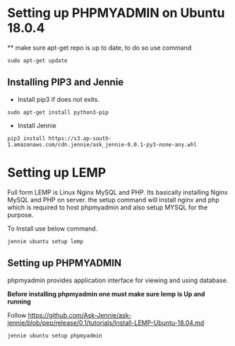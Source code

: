 # Setting up PHPMYADMIN on Ubuntu 18.0.4

** make sure apt-get repo is up to date, to do so use command

```	
sudo apt-get update 
```

## Installing PIP3 and Jennie
- Install pip3 if does not exits.

```
sudo apt-get install python3-pip
```

- Install Jennie
```commandline
pip3 install https://s3.ap-south-1.amazonaws.com/cdn.jennie/ask_jennie-0.0.1-py3-none-any.whl
```

# Setting up LEMP
Full form LEMP is Linux Nginx MySQL and PHP. Its basically installing Nginx MySQL and PHP on server.
the setup command will install nginx and php which is required to host phpmyadmin and also setup MYSQL for the purpose.

To Install use below command.

```
jennie ubuntu setup lemp
```

## Setting up PHPMYADMIN

phpmyadmin provides application interface for viewing and using database.

**Before installing phpmyadmin one must make sure lemp is Up and running**

Follow https://github.com/Ask-Jennie/ask-jennie/blob/pep/release/0.1/tutorials/Install-LEMP-Ubuntu-18.04.md

```
jennie ubuntu setup phpmyadmin
```
